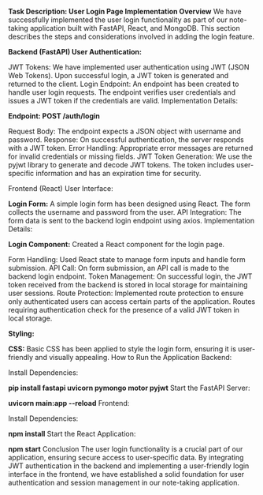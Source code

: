 **Task Description: User Login Page Implementation
Overview**
We have successfully implemented the user login functionality as part of our note-taking application built with FastAPI, React, and MongoDB. This section describes the steps and considerations involved in adding the login feature.

**Backend (FastAPI)
User Authentication:**

JWT Tokens: We have implemented user authentication using JWT (JSON Web Tokens). Upon successful login, a JWT token is generated and returned to the client.
Login Endpoint: An endpoint has been created to handle user login requests. The endpoint verifies user credentials and issues a JWT token if the credentials are valid.
Implementation Details:

**Endpoint: POST /auth/login**

Request Body: The endpoint expects a JSON object with username and password.
Response: On successful authentication, the server responds with a JWT token.
Error Handling: Appropriate error messages are returned for invalid credentials or missing fields.
JWT Token Generation: We use the pyjwt library to generate and decode JWT tokens. The token includes user-specific information and has an expiration time for security.

Frontend (React)
User Interface:

**Login Form:** A simple login form has been designed using React. The form collects the username and password from the user.
API Integration: The form data is sent to the backend login endpoint using axios.
Implementation Details:

**Login Component:** Created a React component for the login page.

Form Handling: Used React state to manage form inputs and handle form submission.
API Call: On form submission, an API call is made to the backend login endpoint.
Token Management: On successful login, the JWT token received from the backend is stored in local storage for maintaining user sessions.
Route Protection: Implemented route protection to ensure only authenticated users can access certain parts of the application. Routes requiring authentication check for the presence of a valid JWT token in local storage.

**Styling:**

**CSS:** Basic CSS has been applied to style the login form, ensuring it is user-friendly and visually appealing.
How to Run the Application
Backend:

Install Dependencies:

 
**pip install fastapi uvicorn pymongo motor pyjwt**
Start the FastAPI Server:


**uvicorn main:app --reload**
Frontend:

Install Dependencies:

 
**npm install**
Start the React Application:

 
**npm start**
Conclusion
The user login functionality is a crucial part of our application, ensuring secure access to user-specific data. By integrating JWT authentication in the backend and implementing a user-friendly login interface in the frontend, we have established a solid foundation for user authentication and session management in our note-taking application.

